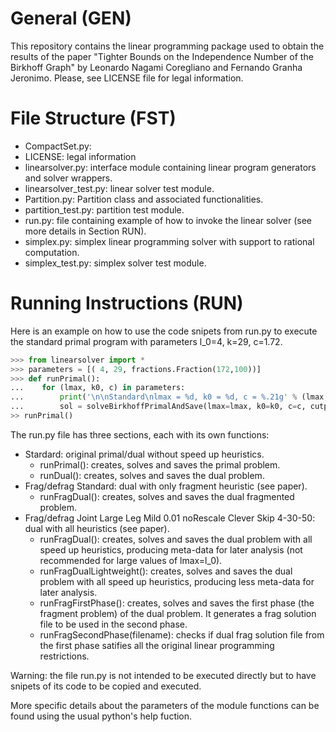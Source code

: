 
# General (GEN)

This repository contains the linear programming package used to obtain
the results of the paper "Tighter Bounds on the Independence Number of
the Birkhoff Graph" by Leonardo Nagami Coregliano and Fernando Granha
Jeronimo. Please, see LICENSE file for legal information.

# File Structure (FST)

- CompactSet.py: 
- LICENSE: legal information 
- linearsolver.py: interface module containing linear program generators and solver wrappers.
- linearsolver_test.py: linear solver test module.
- Partition.py: Partition class and associated functionalities.
- partition_test.py: partition test module.
- run.py: file containing example of how to invoke the linear solver (see more details in Section RUN).
- simplex.py: simplex linear programming solver with support to rational computation.
- simplex_test.py: simplex solver test module.

# Running Instructions (RUN)

Here is an example on how to use the code snipets from run.py to
execute the standard primal program with parameters l_0=4, k=29,
c=1.72.

```python
>>> from linearsolver import *
>>> parameters = [( 4, 29, fractions.Fraction(172,100))]
>>> def runPrimal():
...    for (lmax, k0, c) in parameters:
...        print('\n\nStandard\nlmax = %d, k0 = %d, c = %.21g' % (lmax, k0, c))
...        sol = solveBirkhoffPrimalAndSave(lmax=lmax, k0=k0, c=c, cutpoint=0, callback=simplex.generateModPrinter(), pivotchoice=simplex.greedyStrategy, mset=range(2,2*(lmax+k0),2), fileprefix='even_')
>> runPrimal()
```

The run.py file has three sections, each with its own functions:
  - Stardard: original primal/dual without speed up heuristics.
    - runPrimal(): creates, solves and saves the primal problem.
    - runDual(): creates, solves and saves the dual problem.
  - Frag/defrag Standard: dual with only fragment heuristic (see paper).
    - runFragDual(): creates, solves and saves the dual fragmented problem.
  - Frag/defrag Joint Large Leg Mild 0.01 noRescale Clever Skip 4-30-50:
     dual with all heuristics (see paper).
    - runFragDual(): creates, solves and saves the dual problem with all speed
                     up heuristics, producing meta-data for later analysis
		     (not recommended for large values of lmax=l_0).
    - runFragDualLightweight(): creates, solves and saves the dual problem with all speed
                                up heuristics, producing less meta-data for later analysis.
    - runFragFirstPhase(): creates, solves and saves the first phase (the fragment problem) of the dual
                           problem. It generates a frag solution file to be used in the second phase.   
    - runFragSecondPhase(filename): checks if dual frag solution file from the first phase satifies
                                    all the original linear programming restrictions.

Warning: the file run.py is not intended to be executed directly but to have snipets of its code
         to be copied and executed.

More specific details about the parameters of the module functions can
be found using the usual python's help fuction.
